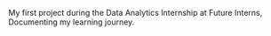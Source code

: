 
My first project during the Data Analytics Internship at Future Interns, Documenting my learning journey.
